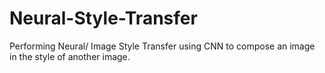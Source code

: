# Neural-Style-Transfer
Performing Neural/ Image Style Transfer using CNN to compose an image in the style of another image.
